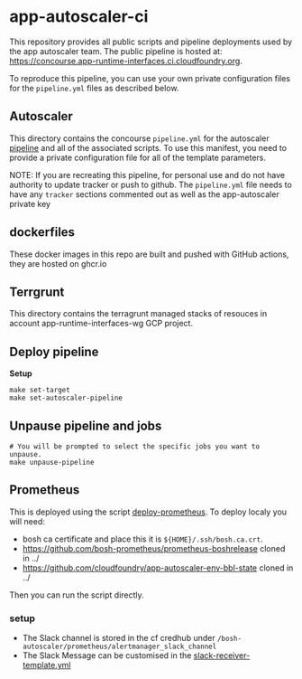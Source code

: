 # app-autoscaler-ci

This repository provides all public scripts and pipeline deployments used
by the app autoscaler team.  The public pipeline is hosted at: <https://concourse.app-runtime-interfaces.ci.cloudfoundry.org>.

To reproduce this pipeline, you can use your own private configuration files for the `pipeline.yml` files as described below.

## Autoscaler

This directory contains the concourse `pipeline.yml` for the autoscaler [pipeline](https://concourse.app-runtime-interfaces.ci.cloudfoundry.org/teams/app-autoscaler/pipelines/app-autoscaler-release)
and all of the associated scripts. To use this manifest, you need to provide a private configuration file
for all of the template parameters.

NOTE: If you are recreating this pipeline, for personal use and do not have authority to update
tracker or push to github. The `pipeline.yml` file needs to have any `tracker` sections commented
out as well as the app-autoscaler private key

## dockerfiles

These docker images in this repo are built and pushed with GitHub actions, they are hosted on ghcr.io

## Terrgrunt

This directory contains the terragrunt managed stacks of resouces in account app-runtime-interfaces-wg GCP project.

## Deploy pipeline

__Setup__

```
make set-target
make set-autoscaler-pipeline
```

## Unpause pipeline and jobs

```
# You will be prompted to select the specific jobs you want to unpause.
make unpause-pipeline
```

## Prometheus

This is deployed using the script [deploy-prometheus](infrastructure/scripts/deploy-prometheus.sh).
To deploy localy you will need:

- bosh ca certificate and place this it is `${HOME}/.ssh/bosh.ca.crt`.
- <https://github.com/bosh-prometheus/prometheus-boshrelease> cloned in ../
- <https://github.com/cloudfoundry/app-autoscaler-env-bbl-state> cloned in ../

Then you can run the script directly.

### setup

- The Slack channel is stored in the cf credhub under `/bosh-autoscaler/prometheus/alertmanager_slack_channel`
- The Slack Message can be customised in the [slack-receiver-template.yml](operations/slack-receiver-template.yml)
